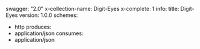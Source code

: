 swagger: "2.0"
x-collection-name: Digit-Eyes
x-complete: 1
info:
  title: Digit-Eyes
  version: 1.0.0
schemes:
- http
produces:
- application/json
consumes:
- application/json